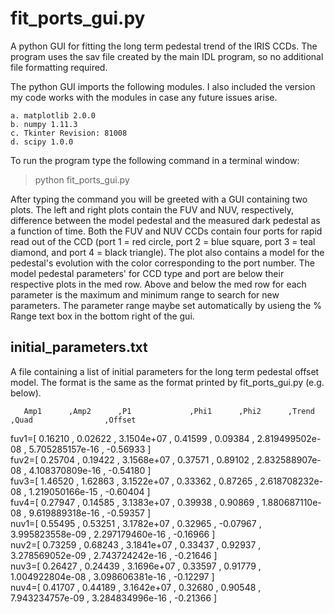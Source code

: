 fit_ports_gui.py
================
A python GUI for fitting the long term pedestal trend of the IRIS CCDs. 
The program uses the sav file created by the main IDL program, 
so no additional file formatting required. 

The python GUI imports the following modules. I also included the version my code works with the modules
in case any future issues arise.

    a. matplotlib 2.0.0
    b. numpy 1.11.3
    c. Tkinter Revision: 81008
    d. scipy 1.0.0


To run the program type the following command in a terminal window:  
> python fit_ports_gui.py  


After typing the command you will be greeted with a GUI containing two plots.
The left and right plots contain the FUV and NUV, respectively, difference between the model pedestal and the measured dark
pedestal as a function of time. Both the FUV and NUV CCDs contain four ports for rapid read out of the CCD
 (port 1 = red circle, port 2 = blue square, port 3 = teal diamond, and port 4 = black triangle).
The plot also contains a model for the pedestal's evolution with the color corresponding to the port number. 
The model pedestal parameters' for CCD type and port are below their respective plots in the med row. Above and below 
the med row for each parameter is the maximum and minimum range to search for new parameters. The parameter range maybe 
set automatically by usieng the % Range text box in the bottom right of the gui.



initial_parameters.txt
----------------------
A file containing a list of initial parameters for the long term pedestal offset model. 
The format is the same as the format printed by fit_ports_gui.py (e.g. below).


       Amp1      ,Amp2      ,P1             ,Phi1      ,Phi2      ,Trend               ,Quad                ,Offset    
fuv1=[ 0.16210  , 0.02622  ,  3.1504e+07   , 0.41599  , 0.09384  ,  2.819499502e-08   ,  5.705285157e-16   , -0.56933 ]  
fuv2=[ 0.25704  , 0.19422  ,  3.1568e+07   , 0.37571  , 0.89102  ,  2.832588907e-08   ,  4.108370809e-16   , -0.54180 ]  
fuv3=[ 1.46520  , 1.62863  ,  3.1522e+07   , 0.33362  , 0.87265  ,  2.618708232e-08   ,  1.219050166e-15   , -0.60404 ]  
fuv4=[ 0.27947  , 0.14585  ,  3.1383e+07   , 0.39938  , 0.90869  ,  1.880687110e-08   ,  9.619889318e-16   , -0.59357 ]  
nuv1=[ 0.55495  , 0.53251  ,  3.1782e+07   , 0.32965  , -0.07967 ,  3.995823558e-09   ,  2.297179460e-16   , -0.16966 ]  
nuv2=[ 0.73259  , 0.68243  ,  3.1841e+07   , 0.33437  , 0.92937  ,  3.278569052e-09   ,  2.743724242e-16   , -0.21646 ]  
nuv3=[ 0.26427  , 0.24439  ,  3.1696e+07   , 0.33597  , 0.91779  ,  1.004922804e-08   ,  3.098606381e-16   , -0.12297 ]  
nuv4=[ 0.41707  , 0.44189  ,  3.1642e+07   , 0.32680  , 0.90548  ,  7.943234757e-09   ,  3.284834996e-16   , -0.21366 ]  